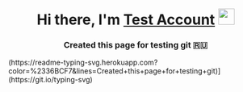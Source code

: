 ###
<h1 align="center">Hi there, I'm <a href="https://github.com/testforgit95" target="_blank">Test Account</a> 
<img src="https://github.com/blackcater/blackcater/raw/main/images/Hi.gif" height="32"/></h1>
<h3 align="center">Created this page for testing git 🇷🇺</h3>
(https://readme-typing-svg.herokuapp.com?color=%2336BCF7&lines=Created+this+page+for+testing+git)](https://git.io/typing-svg)

<!--
**testforgit95/testforgit95** is a ✨ _special_ ✨ repository because its `README.md` (this file) appears on your GitHub profile.

Here are some ideas to get you started:

- 🔭 I’m currently working on ...
- 🌱 I’m currently learning ...
- 👯 I’m looking to collaborate on ...
- 🤔 I’m looking for help with ...
- 💬 Ask me about ...
- 📫 How to reach me: ...
- 😄 Pronouns: ...
- ⚡ Fun fact: ...
-->
